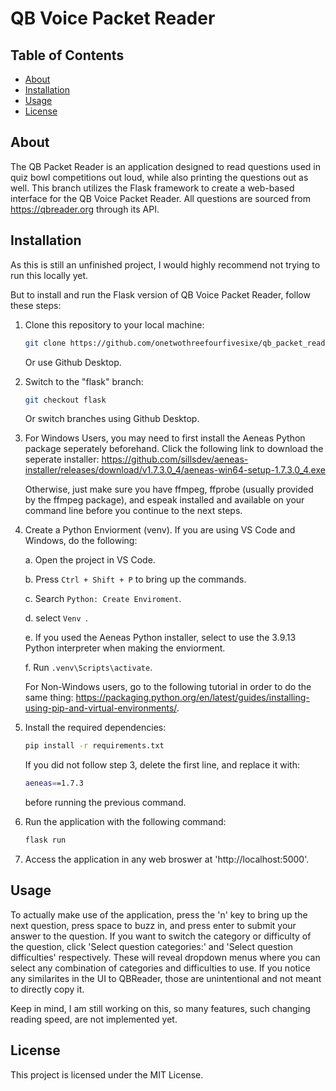 # QB Voice Packet Reader

## Table of Contents

- [About](#about)
- [Installation](#installation)
- [Usage](#usage)
- [License](#license)

## About

The QB Packet Reader is an application designed to read questions used in quiz bowl competitions out loud, while also printing the questions out as well. This branch utilizes the Flask framework to create a web-based interface for the QB Voice Packet Reader. All questions are sourced from https://qbreader.org through its API.

## Installation

As this is still an unfinished project, I would highly recommend not trying to run this locally yet.

But to install and run the Flask version of QB Voice Packet Reader, follow these steps:

1. Clone this repository to your local machine:

   ```bash
   git clone https://github.com/onetwothreefourfivesixe/qb_packet_reader.git
   ```

   Or use Github Desktop.

2. Switch to the "flask" branch:

    ```bash
    git checkout flask
    ```

    Or switch branches using Github Desktop.

3. For Windows Users, you may need to first install the Aeneas Python package seperately beforehand. Click the following link to download the seperate installer: https://github.com/sillsdev/aeneas-installer/releases/download/v1.7.3.0_4/aeneas-win64-setup-1.7.3.0_4.exe

    Otherwise, just make sure you have ffmpeg, ffprobe (usually provided by the ffmpeg package), and espeak installed and available on your command line before you continue to the next steps.

4. Create a Python Enviorment (venv). If you are using VS Code and Windows, do the following:
    
    a. Open the project in VS Code.
    
    b. Press ```Ctrl + Shift + P``` to bring up the commands.
    
    c. Search ```Python: Create Enviroment```.
    
    d. select ```Venv ```.
    
    e. If you used the Aeneas Python installer, select to use the 3.9.13 Python interpreter when making the enviorment.
    
    f. Run ```.venv\Scripts\activate```.

    For Non-Windows users, go to the following tutorial in order to do the same thing: https://packaging.python.org/en/latest/guides/installing-using-pip-and-virtual-environments/.

3. Install the required dependencies:

    ```bash
    pip install -r requirements.txt
    ```
    
    If you did not follow step 3, delete the first line, and replace it with:

    ```bash
    aeneas==1.7.3
    ```

    before running the previous command.

4. Run the application with the following command:

    ```bash
    flask run

5. Access the application in any web broswer at 'http://localhost:5000'.

## Usage

To actually make use of the application, press the 'n' key to bring up the next question, press space to buzz in, and press enter to submit your answer to the question. If you want to switch the category or difficulty of the question, click 'Select question categories:' and 'Select question difficulties' respectively. These will reveal dropdown menus where you can select any combination of categories and difficulties to use. If you notice any similarites in the UI to QBReader, those are unintentional and not meant to directly copy it.

Keep in mind, I am still working on this, so many features, such changing reading speed, are not implemented yet.

## License

This project is licensed under the MIT License.
